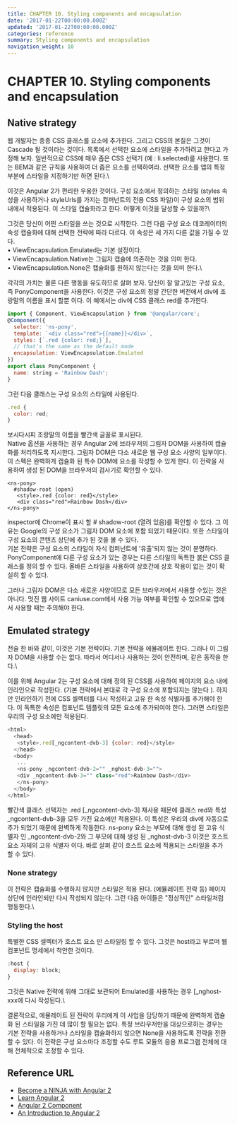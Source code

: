 ```yaml
---
title: CHAPTER 10. Styling components and encapsulation
date: '2017-01-22T00:00:00.000Z'
updated: '2017-01-22T00:00:00.000Z'
categories: reference
summary: Styling components and encapsulation
navigation_weight: 10
---
```


# CHAPTER 10. Styling components and encapsulation

## Native strategy

웹 개발자는 종종 CSS 클래스를 요소에 추가한다. 그리고 CSS의 본질은 그것이 Cascade 될 것이라는 것이다. 목록에서 선택한 요소에 스타일을 추가하려고 한다고 가정해 보자. 일반적으로 CSS에 매우 좁은 CSS 선택기 (예 : li.selected)를 사용한다. 또는 BEM과 같은 규칙을 사용하여 더 좁은 요소를 선택하여라. 선택한 요소를 앱의 특정 부분에 스타일을 지정하기만 하면 된다.\


이것은 Angular 2가 편리한 우용한 것이다. 구성 요소에서 정의하는 스타일 (styles 속성을 사용하거나 styleUrls를 가지는 컴퍼넌트의 전용 CSS 파일)이 구성 요소의 범위 내에서 적용된다. 이 스타일 캡슐화라고 한다. 어떻게 이것을 달성할 수 있을까?\


그것은 당신이 어떤 스타일을 쓰는 것으로 시작한다. 그런 다음 구성 요소 데코레이터의 속성 캡슐화에 대해 선택한 전략에 따라 다르다. 이 속성은 세 가지 다른 값을 가질 수 있다.\
&#x20;• ViewEncapsulation.Emulated는 기본 설정이다.\
&#x20;• ViewEncapsulation.Native는 그림자 캡슐에 의존하는 것을 의미 한다.\
&#x20;• ViewEncapsulation.None은 캡슐화를 원하지 않는다는 것을 의미 한다.\


각각의 가치는 물론 다른 행동을 유도하므로 살펴 보자. 당신이 잘 알고있는 구성 요소, 즉 PonyComponent을 사용한다. 이것은 구성 요소의 정말 간단한 버전에서 div에 조랑말의 이름을 표시 할뿐 이다. 이 예에서는 div에 CSS 클래스 red를 추가한다.

```javascript
import { Component, ViewEncapsulation } from '@angular/core';
@Component({
  selector: 'ns-pony',
  template: `<div class="red">{{name}}</div>`,
  styles: [`.red {color: red;}`],
  // that's the same as the default mode
  encapsulation: ViewEncapsulation.Emulated
})
export class PonyComponent {
  name: string = 'Rainbow Dash';
}
```

그런 다음 클래스는 구성 요소의 스타일에 사용된다.

```javascript
.red {
  color: red;
}
```

보시다시피 조랑말의 이름을 빨간색 글꼴로 표시된다. \
&#x20;Native 옵션을 사용하는 경우 Angular 2에 브라우저의 그림자 DOM을 사용하여 캡슐화를 처리하도록 지시한다. 그림자 DOM은 다소 새로운 웹 구성 요소 사양의 일부이다. 이 스펙은 완벽하게 캡슐화 된 특수 DOM에 요소를 작성할 수 있게 한다. 이 전략을 사용하여 생성 된 DOM을 브라우저의 검사기로 확인할 수 있다.

```markup
<ns-pony>
  #shadow-root (open)
   <style>.red {color: red}</style>
   <div class="red">Rainbow Dash</div>
</ns-pony>
```

inspector에 Chrome이 표시 할 # shadow-root (열려 있음)를 확인할 수 있다. 그 이유는 Google의 구성 요소가 그림자 DOM 요소에 포함 되었기 때문이다. 또한 스타일이 구성 요소의 콘텐츠 상단에 추가 된 것을 볼 수 있다.\
&#x20;기본 전략은 구성 요소의 스타일이 자식 컴퍼넌트에 '유출'되지 않는 것이 분명하다. PonyComponent에 다른 구성 요소가 있는 경우는 다른 스타일의 독특한 붉은 CSS 클래스를 정의 할 수 있다. 올바른 스타일을 사용하여 상호간에 상호 작용이 없는 것이 확실히 할 수 있다.

그러나 그림자 DOM은 다소 새로운 사양이므로 모든 브라우저에서 사용할 수있는 것은 아니다. 멋진 웹 사이트 caniuse.com에서 사용 가능 여부를 확인할 수 있으므로 앱에서 사용할 때는 주의해야 한다.

## Emulated strategy

전술 한 바와 같이, 이것은 기본 전략이다. 기본 전략을 에뮬레이트 한다. 그러나 이 그림자 DOM을 사용할 수는 없다. 따라서 어디서나 사용하는 것이 안전하며, 같은 동작을 한다.\


이를 위해 Angular 2는 구성 요소에 대해 정의 된 CSS를 사용하여 페이지의  요소 내에 인라인으로 작성한다. (기본 전략에서 본대로 각 구성 요소에 포함되지는 않는다 ). 하지만 인라인하기 전에 CSS 셀렉터를 다시 작성하고 고유 한 속성 식별자를 추가해야 한다. 이 독특한 속성은 컴포넌트 템플릿의 모든 요소에 추가되여야 한다. 그러면 스타일은 우리의 구성 요소에만 적용된다.

```javascript
<html>
  <head>
   <style>.red[_ngcontent-dvb-3] {color: red}</style>
  </head>
  <body>
   ...
   <ns-pony _ngcontent-dvb-2="" _nghost-dvb-3="">
   <div _ngcontent-dvb-3="" class="red">Rainbow Dash</div>
   </ns-pony>
  </body>
</html>
```

빨간색 클래스 선택자는 .red \[\_ngcontent-dvb-3] 재사용 때문에 클래스 red와 특성 \_ngcontent-dvb-3을 모두 가진 요소에만 적용된다. 이 특성은 우리의 div에 자동으로 추가 되었기 때문에 완벽하게 작동한다. ns-pony 요소는 부모에 대해 생성 된 고유 식별자 인 \_ngcontent-dvb-2와 그 부모에 대해 생성 된 \_nghost-dvb-3 이것은 호스트 요소 자체의 고유 식별자 이다. 바로 살펴 같이 호스트 요소에 적용되는 스타일을 추가 할 수 있다.

### None strategy

이 전략은 캡슐화를 수행하지 않지만 스타일은 적용 된다. (에뮬레이트 전략 등) 페이지 상단에 인라인되만 다시 작성되지 않는다. 그런 다음 아이들은 "정상적인" 스타일처럼 행동한다.\


### Styling the host

특별한 CSS 셀렉터가 호스트 요소 만 스타일링 할 수 있다. 그것은 host라고 부르며 웹 컴포넌트 명세에서 착안한 것이다.

```javascript
:host {
  display: block;
}
```

그것은 Native 전략에 위해 그대로 보관되어 Emulated를 사용하는 경우 \[\_nghost-xxx에 다시 작성된다.\


결론적으로, 에뮬레이트 된 전략이 우리에게 이 사업을 담당하기 때문에 완벽하게 캡슐화 된 스타일을 가진 데 많이 할 필요는 없다. 특정 브라우저만을 대상으로하는 경우는 기본 전략을 사용하거나 스타일을 캡슐화하지 않으면 None을 사용하도록 전략을 전환 할 수 있다. 이 전략은 구성 요소마다 조정할 수도 루트 모듈의 응용 프로그램 전체에 대해 전체적으로 조정할 수 있다.

## Reference URL

* [Become a NINJA with Angular 2](https://books.ninja-squad.com/public/samples/Become\_a\_ninja\_with\_Angular2\_sample.pdf)
* [Learn Angular 2](http://learnangular2.com/)
* [Angular 2 Component](https://www.tutorialspoint.com/angular2/)
* [An Introduction to Angular 2](http://angular-tips.com/blog/2015/05/an-introduction-to-angular-2/)

